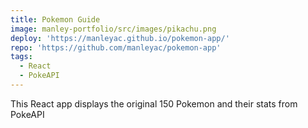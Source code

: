 ```yaml
---
title: Pokemon Guide
image: manley-portfolio/src/images/pikachu.png
deploy: 'https://manleyac.github.io/pokemon-app/'
repo: 'https://github.com/manleyac/pokemon-app'
tags:
  - React
  - PokeAPI
---
```

This React app displays the original 150 Pokemon and their stats from PokeAPI
